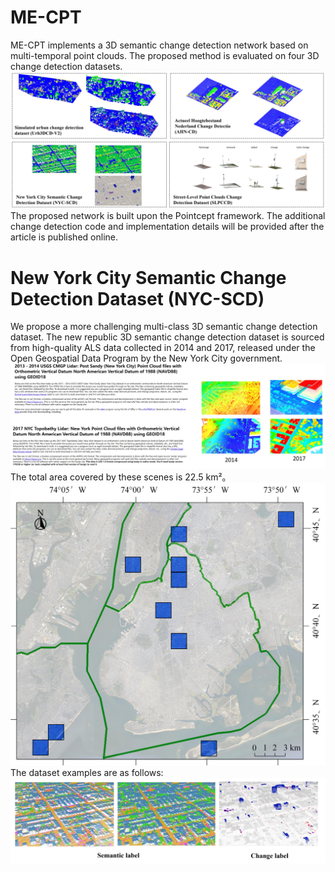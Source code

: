 # ME-CPT
ME-CPT implements a 3D semantic change detection network based on multi-temporal point clouds. The proposed method is evaluated on four 3D change detection datasets.
![image](https://github.com/zhangluqi0209/ME-CPT/blob/main/Imgs/experiments.png)
The proposed network is built upon the Pointcept framework. The additional change detection code and implementation details will be provided after the article is published online.
# New York City Semantic Change Detection Dataset (NYC-SCD)
We propose a more challenging multi-class 3D semantic change detection dataset.
The new republic 3D semantic change detection dataset is sourced from high-quality ALS data collected in 2014 and 2017, released under the Open Geospatial Data Program by the New York City government.
![image](https://github.com/zhangluqi0209/ME-CPT/blob/main/Imgs/datasourse.png)
The total area covered by these scenes is 22.5 km²。
![image](https://github.com/zhangluqi0209/ME-CPT/blob/main/Imgs/nyc.jpg)
The dataset examples are as follows:
![image](https://github.com/zhangluqi0209/ME-CPT/blob/main/Imgs/nyc%E7%A4%BA%E4%BE%8B.png)
